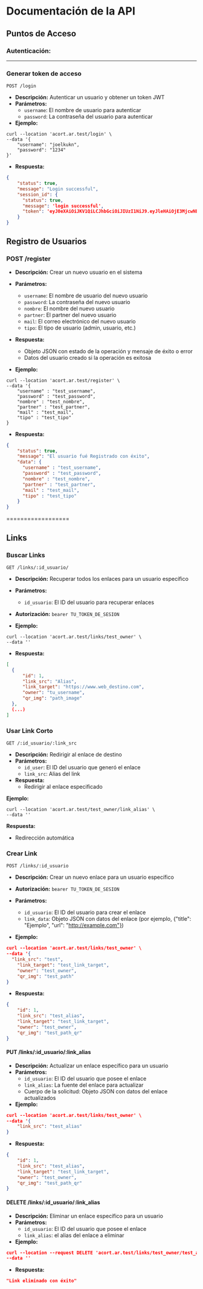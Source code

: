 **Documentación de la API**
======================

## **Puntos de Acceso** 


### Autenticación:
______

### Generar token de acceso
`POST /login`

* **Descripción:** Autenticar un usuario y obtener un token JWT
* **Parámetros:**
	+ `username`: El nombre de usuario para autenticar
	+ `password`: La contraseña del usuario para autenticar
* **Ejemplo:**
```curl
curl --location 'acort.ar.test/login' \
--data '{
    "username": "joelkukn",
    "password": "1234"
}'
```
* **Respuesta:**
```json
{
    "status": true,
    "message": "Login successful",
    "session_id": {
      "status": true,
      "message": 'login successful',
      "token": 'eyJ0eXAiOiJKV1QiLCJhbGciOiJIUzI1NiJ9.eyJleHAiOjE3MjcwNDcxMzEsImRhdGEiOnsidHlwZSI6IkNFTyJ9fQ.RZ6ONaNfT5o4p4TX5PUo7wxylRqoVhsqPRr6OXJ-3L4'
    }
}
```

## Registro de Usuarios

### POST /register

* **Descripción:** Crear un nuevo usuario en el sistema
* **Parámetros:**
	+ `username`: El nombre de usuario del nuevo usuario
	+ `password`: La contraseña del nuevo usuario
	+ `nombre`: El nombre del nuevo usuario
	+ `partner`: El partner del nuevo usuario
	+ `mail`: El correo electrónico del nuevo usuario
	+ `tipo`: El tipo de usuario (admin, usuario, etc.)
* **Respuesta:**
	+ Objeto JSON con estado de la operación y mensaje de éxito o error
	+ Datos del usuario creado si la operación es exitosa

* **Ejemplo:**
```curl
curl --location 'acort.ar.test/register' \
--data '{
    "username" : "test_username", 
    "password" : "test_password", 
    "nombre" : "test_nombre", 
    "partner" : "test_partner", 
    "mail" : "test_mail", 
    "tipo" : "test_tipo"
}
```
* **Respuesta:**
```json
{
    "status": true,
    "message": "El usuario fué Registrado con éxito",
    "data": {
      "username" : "test_username", 
      "password" : "test_password", 
      "nombre" : "test_nombre", 
      "partner" : "test_partner", 
      "mail" : "test_mail", 
      "tipo" : "test_tipo"
    }
}
```

==================

## Links
### Buscar Links
`GET /links/:id_usuario/`

* **Descripción:** Recuperar todos los enlaces para un usuario específico
* **Parámetros:**
	+ `id_usuario`: El ID del usuario para recuperar enlaces
* **Autorización:** `bearer TU_TOKEN_DE_SESION`

* **Ejemplo:**
```cUrl
curl --location 'acort.ar.test/links/test_owner' \
--data ''
```

* **Respuesta:**


```json
[
  {
      "id": 1,
      "link_src": "Alias",
      "link_target": "https://www.web_destino.com",
      "owner": "tu_username",
      "qr_img": "path_image"
  },
  (...)
]
```
### Usar Link Corto
`GET /:id_usuario/:link_src`

* **Descripción:** Redirigir al enlace de destino
* **Parámetros:**
	+ `id_user`: El ID del usuario que generó el enlace
	+ `link_src`: Alias del link
* **Respuesta:**
	+ Redirigir al enlace especificado

 **Ejemplo:**
```cUrl
curl --location 'acort.ar.test/test_owner/link_alias' \
--data ''
```

 **Respuesta:**
  + Redirección automática


### Crear Link
`POST /links/:id_usuario`

* **Descripción:** Crear un nuevo enlace para un usuario específico

* **Autorización:** `bearer TU_TOKEN_DE_SESION`


* **Parámetros:**
	+ `id_usuario`: El ID del usuario para crear el enlace
	+ `link_data`: Objeto JSON con datos del enlace (por ejemplo, {"title": "Ejemplo", "url": "http://example.com"})

* **Ejemplo:**
```json
curl --location 'acort.ar.test/links/test_owner' \
--data '{
  "link_src": "test",
    "link_target": "test_link_target",
    "owner": "test_owner",
    "qr_img": "test_path"
}
```
* **Respuesta:**
```json
{
    "id": 1,
    "link_src": "test_alias",
    "link_target": "test_link_target",
    "owner": "test_owner",
    "qr_img": "test_path_qr"
}
```
#### PUT /links/:id_usuario/:link_alias

* **Descripción:** Actualizar un enlace específico para un usuario
* **Parámetros:**
	+ `id_usuario`: El ID del usuario que posee el enlace
	+ `link_alias`: La fuente del enlace para actualizar
	+ Cuerpo de la solicitud: Objeto JSON con datos del enlace actualizados
* **Ejemplo:**
```json
curl --location 'acort.ar.test/links/test_owner' \
--data '{
	"link_src": "test_alias"
}
```
* **Respuesta:**
```json
{
    "id": 1,
    "link_src": "test_alias",
    "link_target": "test_link_target",
    "owner": "test_owner",
    "qr_img": "test_path_qr"
}
```

#### DELETE /links/:id_usuario/:link_alias

* **Descripción:** Eliminar un enlace específico para un usuario
* **Parámetros:**
	+ `id_usuario`: El ID del usuario que posee el enlace
	+ `link_alias`: el alias del enlace a eliminar
* **Ejemplo:**
```json
curl --location --request DELETE 'acort.ar.test/links/test_owner/test_alias' \
--data ''
```
* **Respuesta:**
```json
"Link eliminado con éxito"
```

